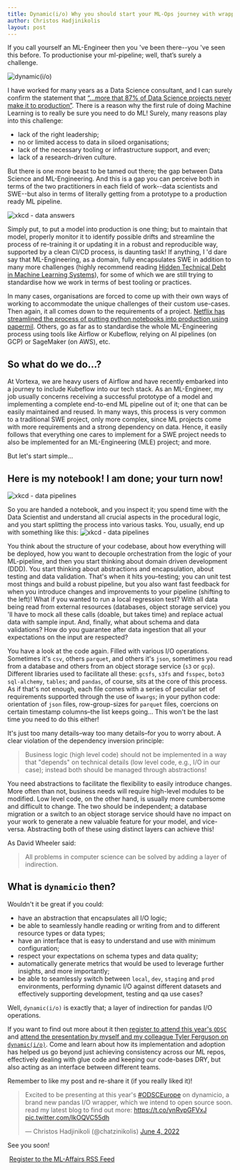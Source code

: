 ```yaml
---
title: Dynamic(i/o) Why you should start your ML-Ops journey with wrapping your I/O
author: Christos Hadjinikolis
layout: post
---
```

<head>
    <meta property="og:image" content="assets/images/2022-06-01-dynamicio.png" />
</head>

If you call yourself an ML-Engineer then you 've been there--you 've seen this before. To productionise your ml-pipeline; well, that’s surely a challenge.

<span class="image center"><img src="{{ 'assets/images/2022-06-01-dynamicio.png' | relative_url }}" alt="dynamic(i/o)" /></span>

I have worked for many years as a Data Science consultant, and I can surely confirm the statement that [“...more that 87% of Data Science projects never make it to production”](https://venturebeat.com/2019/07/19/why-do-87-of-data-science-projects-never-make-it-into-production/).
There is a reason why the first rule of doing Machine Learning is to really be sure you need to do ML! Surely, many reasons play into this challenge: 

* lack of the right leadership; 
* no or limited access to data in siloed organisations;
* lack of the necessary tooling or infrastructure support, and even;
* lack of a research-driven culture. 

But there is one more beast to be tamed out there; the gap between Data Science and ML-Engineering. And this is a gap you can perceive both in terms of the two practitioners in each 
field of work--data scientists and SWE--but also in terms of literally getting from a prototype to a production ready ML pipeline. 

<span class="image center"><img src="{{ 'assets/images/xkcd-data-answers.png' | relative_url }}" alt="xkcd - data answers" /></span>

Simply put, to put a model into production is one thing; but to maintain that model, properly monitor it to identify possible drifts and streamline the process of re-training it or updating it in a robust and 
reproducible way, supported by a clean CI/CD process, is daunting task! If anything, I 'd dare say that  ML-Engineering, as a domain, fully encapsulates SWE in addition to many more 
challenges (highly recommend reading [Hidden Technical Debt in Machine Learning Systems](https://proceedings.neurips.cc/paper/2015/file/86df7dcfd896fcaf2674f757a2463eba-Paper.pdf)), for some of which we 
are still trying to standardise how we work in terms of best tooling or practices. 

In many cases, organisations are forced to come up with their own ways of working to accommodate the unique challenges of their custom use-cases. Then again, it all comes down to the requirements of a project. 
[Netflix has streamlined the process of putting python notebooks into production using papermil](https://netflixtechblog.com/scheduling-notebooks-348e6c14cfd6). 
Others, go as far as to standardise the whole ML-Engineering process using tools like Airflow or Kubeflow, relying on AI pipelines (on GCP) or SageMaker (on AWS), etc.

## So what do we do...?
At Vortexa, we are heavy users of Airflow and have recently embarked into a journey to include Kubeflow into our tech stack. 
As an ML-Engineer, my job usually concerns receiving a successful prototype of a model and implementing a complete end-to-end ML pipeline out of it; one that can be easily maintained
and reused. In many ways, this process is very common to a traditional SWE project, only more complex, since ML projects come with more requirements and a strong dependency on data.
Hence, it easily follows that everything one cares to implement for a SWE project needs to also be implemented for an ML-Engineering (MLE) project; and more. 

But let's start simple... 

## Here is my notebook! I am done; your turn now!  
<span class="image center"><img src="{{ 'assets/images/xkcd-data-pipelines.png' | relative_url }}" alt="xkcd - data pipelines" /></span>

So you are handed a notebook, and you inspect it; you spend time with the Data Scientist and understand all crucial aspects in the procedural logic, and you start splitting the 
process into various tasks. You, usually, end up with something like this:
<span class="image center"><img src="{{ 'assets/images/data-pipeline.png' | relative_url }}" alt="xkcd - data pipelines" /></span>

You think about the structure of your codebase, about how everything will be deployed, how you want to decouple orchestration from the logic of your ML-pipeline, and then you start thinking 
about domain driven development (DDD). You start thinking about abstractions and encapsulation, about testing and data validation. That's when it hits you&ndash;testing; you can unit test 
most things and build a robust pipeline, but you also want fast feedback for when you introduce changes and improvements to your pipeline (shifting to the left)! What if you wanted to run a 
local regression test? With all data being read from external resources (databases, object storage service) you 'll have to mock all these calls (doable, but takes time) and replace actual 
data with sample input. And, finally, what about schema and data validations? How do you guarantee after data ingestion that all your expectations on the input are respected? 

You have a look at the code again. Filled with various I/O operations. Sometimes it's `csv`, others `parquet`, and others it's `json`, sometimes you read from a database and others
from an object storage service (`s3` or `gcp`). Different libraries used to facilitate all these: `gcsfs`, `s3fs` and `fsspec`, `boto3` `sql-alchemy`, `tables`; and `pandas`, of course, sits at the core
of this process. As if that's not enough, each file comes with a series of peculiar set of requirements supported through the use of `kwargs`; in your python code: orientation of `json`
files, row-group-sizes for `parquet` files, coercions on certain timestamp columns&ndash;the list keeps going... This won't be the last time you need to do this either! 

It's just too many details&ndash;way too many details&ndash;for you to worry about. A clear violation of the dependency inversion principle:

> Business logic (high level code) should not be implemented in a way that "depends" on technical details (low level code, e.g., I/O in our case); instead both should be managed through abstractions!

You need abstractions to facilitate the flexibility to easily introduce changes. More often than not, business needs will require high-level modules to be modified. Low level code, on the 
other hand, is usually more cumbersome and difficult to change. The two should be independent; a database migration or a switch to an object storage service should have no impact on your
work to generate a new valuable feature for your model, and vice-versa. Abstracting both of these using distinct layers can achieve this! 

As David Wheeler said:
> All problems in computer science can be solved by adding a layer of indirection.

## What is `dynamicio` then?
Wouldn't it be great if you could:
* have an abstraction that encapsulates all I/O logic;
* be able to seamlessly handle reading or writing from and to different resource types or data types;
* have an interface that is easy to understand and use with minimum configuration; 
* respect your expectations on schema types and data quality;
* automatically generate metrics that would be used to leverage further insights, and more importantly;
* be able to seamlessly switch between `local`, `dev`, `staging` and `prod` environments, performing dynamic I/O against different datasets and effectively supporting development, testing and qa use cases?     

Well, `dynamic(i/o)` is exactly that; a layer of indirection for pandas I/O operations. 

If you want to find out more about it then [register to attend this year's `ODSC`](https://odsc.com/europe/) and [attend the presentation by myself and my colleague Tyler Ferguson on `dynamic(i/o)`](https://odsc.com/speakers/dynamicio-a-pandas-i-o-wrapper-why-you-should-start-your-ml-ops-journey-with-wrapping-your-i-o/). 
Come and learn about how its implementation and adoption has helped us go beyond just achieving consistency across our ML repos, effectively dealing with glue code and keeping our code-bases DRY, but also acting as an interface between different teams.

Remember to like my post and re-share it (if you really liked it)!

<blockquote class="twitter-tweet"><p lang="en" dir="ltr">Excited to be presenting at this year&#39;s <a href="https://twitter.com/hashtag/ODSCEurope?src=hash&amp;ref_src=twsrc%5Etfw">#ODSCEurope</a> on dynamicio, a brand new pandas I/O wrapper, which we intend to open source soon. read my latest blog to find out more: <a href="https://t.co/ynRvpGFVxJ">https://t.co/ynRvpGFVxJ</a> <a href="https://t.co/IkOQVC55dh">pic.twitter.com/IkOQVC55dh</a></p>&mdash; Christos Hadjinikoli (@chatzinikolis) <a href="https://twitter.com/chatzinikolis/status/1533033285433053184?ref_src=twsrc%5Etfw">June 4, 2022</a></blockquote> <script async src="https://platform.twitter.com/widgets.js" charset="utf-8"></script>

See you soon!

<p><a href="http://feeds.feedburner.com/MlAffairs" rel="alternate" type="application/rss+xml"><img src="//feedburner.google.com/fb/images/pub/feed-icon32x32.png" alt="" style="vertical-align:middle;border:0"/></a>&nbsp;<a href="http://feeds.feedburner.com/MlAffairs" rel="alternate" type="application/rss+xml">Register to the ML-Affairs RSS Feed</a></p>   
